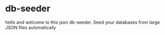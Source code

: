 # db-seeder

hello and welcome to this json db-seeder. Seed your databases from large JSON files automatically
